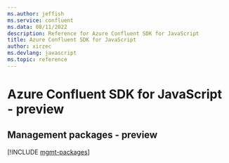 ```yaml
---
ms.author: jeffish
ms.service: confluent
ms.data: 08/11/2022
description: Reference for Azure Confluent SDK for JavaScript
title: Azure Confluent SDK for JavaScript
author: xirzec
ms.devlang: javascript
ms.topic: reference
---
```

# Azure Confluent SDK for JavaScript - preview

## Management packages - preview
[!INCLUDE [mgmt-packages](confluent-mgmt-index.md)]